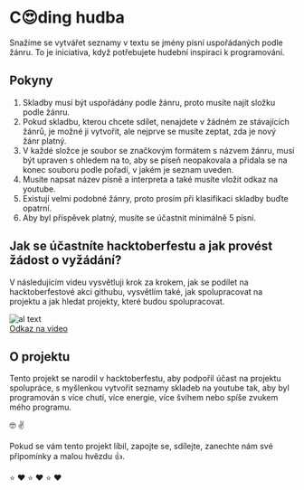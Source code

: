 # C:heart_eyes:ding hudba

Snažíme se vytvářet seznamy v textu se jmény písní uspořádaných podle žánru. To je iniciativa, když potřebujete hudební inspiraci k programování.

## Pokyny

1. Skladby musí být uspořádány podle žánru, proto musíte najít složku podle žánru.
2. Pokud skladbu, kterou chcete sdílet, nenajdete v žádném ze stávajících žánrů, je možné ji vytvořit, ale nejprve se musíte zeptat, zda je nový žánr platný.
3. V každé složce je soubor se značkovým formátem s názvem žánru, musí být upraven s ohledem na to, aby se píseň neopakovala a přidala se na konec souboru podle pořadí, v jakém je seznam uveden.
4. Musíte napsat název písně a interpreta a také musíte vložit odkaz na youtube.
5. Existují velmi podobné žánry, proto prosím při klasifikaci skladby buďte opatrní.
6. Aby byl příspěvek platný, musíte se účastnit minimálně 5 písní.

## Jak se účastníte hacktoberfestu a jak provést žádost o vyžádání?

V následujícím videu vysvětluji krok za krokem, jak se podílet na hacktoberfestové akci githubu, vysvětlím také, jak spolupracovat na projektu a jak hledat projekty, které budou spolupracovat.

![al text](https://i.ytimg.com/vi/8MQN0U1AwgU/hqdefault.jpg "Video youtube") <br>
[Odkaz na video](https://www.youtube.com/watch?v=8MQN0U1AwgU)

## O projektu

Tento projekt se narodil v hacktoberfestu, aby podpořil účast na projektu spolupráce, s myšlenkou vytvořit seznamy skladeb na youtube tak, aby byl programován s více chutí, více energie, více švihem nebo spíše zvukem mého programu.

:nerd_face: :v:

Pokud se vám tento projekt líbil, zapojte se, sdílejte, zanechte nám své připomínky a malou hvězdu :thumbsup:.

:star: :heart: :star: :heart: :star: :heart: 
